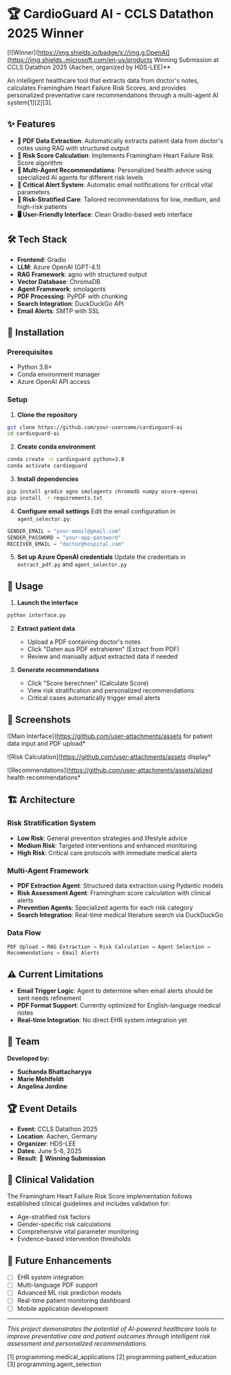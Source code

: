 # 🏆 CardioGuard AI - CCLS Datathon 2025 Winner

[![Winner](https://img.shields.io/badge/s://img.g.OpenAI](https://img.shields..microsoft.com/en-us/products Winning Submission at CCLS Datathon 2025 (Aachen, organized by HDS-LEE)**

An intelligent healthcare tool that extracts data from doctor's notes, calculates Framingham Heart Failure Risk Scores, and provides personalized preventative care recommendations through a multi-agent AI system[1][2][3].

## ✨ Features

- **📄 PDF Data Extraction**: Automatically extracts patient data from doctor's notes using RAG with structured output
- **🧮 Risk Score Calculation**: Implements Framingham Heart Failure Risk Score algorithm
- **🤖 Multi-Agent Recommendations**: Personalized health advice using specialized AI agents for different risk levels
- **📧 Critical Alert System**: Automatic email notifications for critical vital parameters
- **🎯 Risk-Stratified Care**: Tailored recommendations for low, medium, and high-risk patients
- **🖥️ User-Friendly Interface**: Clean Gradio-based web interface

## 🛠️ Tech Stack

- **Frontend**: Gradio
- **LLM**: Azure OpenAI (GPT-4.1)
- **RAG Framework**: agno with structured output
- **Vector Database**: ChromaDB
- **Agent Framework**: smolagents
- **PDF Processing**: PyPDF with chunking
- **Search Integration**: DuckDuckGo API
- **Email Alerts**: SMTP with SSL

## 🚀 Installation

### Prerequisites
- Python 3.8+
- Conda environment manager
- Azure OpenAI API access

### Setup

1. **Clone the repository**
```bash
git clone https://github.com/your-username/cardioguard-ai
cd cardioguard-ai
```

2. **Create conda environment**
```bash
conda create -n cardioguard python=3.8
conda activate cardioguard
```

3. **Install dependencies**
```bash
pip install gradio agno smolagents chromadb numpy azure-openai
pip install -r requirements.txt
```

4. **Configure email settings**
Edit the email configuration in `agent_selector.py`:
```python
SENDER_EMAIL = "your-email@gmail.com"
SENDER_PASSWORD = "your-app-password" 
RECEIVER_EMAIL = "doctor@hospital.com"
```

5. **Set up Azure OpenAI credentials**
Update the credentials in `extract_pdf.py` and `agent_selector.py`

## 📖 Usage

1. **Launch the interface**
```bash
python interface.py
```

2. **Extract patient data**
   - Upload a PDF containing doctor's notes
   - Click "Daten aus PDF extrahieren" (Extract from PDF)
   - Review and manually adjust extracted data if needed

3. **Generate recommendations**
   - Click "Score berechnen" (Calculate Score)
   - View risk stratification and personalized recommendations
   - Critical cases automatically trigger email alerts

## 📱 Screenshots

![Main Interface](https://github.com/user-attachments/assets for patient data input and PDF upload*

![Risk Calculation](https://github.com/user-attachments/assets display*

![Recommendations](https://github.com/user-attachments/assets/alized health recommendations*

## 🏗️ Architecture

### Risk Stratification System
- **Low Risk**: General prevention strategies and lifestyle advice
- **Medium Risk**: Targeted interventions and enhanced monitoring  
- **High Risk**: Critical care protocols with immediate medical alerts

### Multi-Agent Framework
- **PDF Extraction Agent**: Structured data extraction using Pydantic models
- **Risk Assessment Agent**: Framingham score calculation with clinical alerts
- **Prevention Agents**: Specialized agents for each risk category
- **Search Integration**: Real-time medical literature search via DuckDuckGo

### Data Flow
```
PDF Upload → RAG Extraction → Risk Calculation → Agent Selection → Recommendations → Email Alerts
```

## ⚠️ Current Limitations

- **Email Trigger Logic**: Agent to determine when email alerts should be sent needs refinement
- **PDF Format Support**: Currently optimized for English-language medical notes
- **Real-time Integration**: No direct EHR system integration yet

## 👥 Team

**Developed by:**
- **Suchanda Bhattacharyya**
- **Marie Mehlfeldt** 
- **Angelina Jordine** 

## 🏆 Event Details

- **Event**: CCLS Datathon 2025
- **Location**: Aachen, Germany
- **Organizer**: HDS-LEE
- **Dates**: June 5-6, 2025
- **Result**: 🥇 **Winning Submission**

## 🔬 Clinical Validation

The Framingham Heart Failure Risk Score implementation follows established clinical guidelines and includes validation for:
- Age-stratified risk factors
- Gender-specific risk calculations  
- Comprehensive vital parameter monitoring
- Evidence-based intervention thresholds

## 🚀 Future Enhancements

- [ ] EHR system integration
- [ ] Multi-language PDF support
- [ ] Advanced ML risk prediction models
- [ ] Real-time patient monitoring dashboard
- [ ] Mobile application development

---

*This project demonstrates the potential of AI-powered healthcare tools to improve preventative care and patient outcomes through intelligent risk assessment and personalized recommendations.*

[1] programming.medical_applications
[2] programming.patient_education
[3] programming.agent_selection
